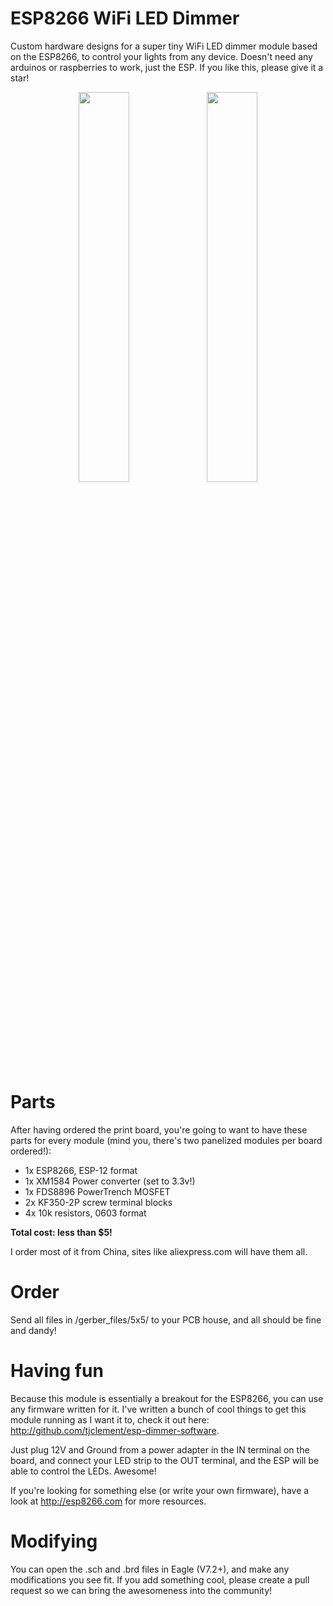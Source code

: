 # ESP8266 WiFi LED Dimmer
Custom hardware designs for a super tiny WiFi LED dimmer module based on the ESP8266, to control your lights from any device. Doesn't need any arduinos or raspberries to work, just the ESP. If you like this, please give it a star!

<p align="center">
<img width="40%" src="https://github.com/tjclement/esp-dimmer-hardware/blob/master/images/front.png" />
<img width="40%" src="https://github.com/tjclement/esp-dimmer-hardware/blob/master/images/back.png" />
</p>

# Parts
After having ordered the print board, you're going to want to have these parts for every module (mind you, there's two panelized modules per board ordered!):
- 1x ESP8266, ESP-12 format
- 1x XM1584 Power converter (set to 3.3v!)
- 1x FDS8896 PowerTrench MOSFET
- 2x KF350-2P screw terminal blocks
- 4x 10k resistors, 0603 format

__Total cost: less than $5!__

I order most of it from China, sites like aliexpress.com will have them all.

# Order
Send all files in /gerber_files/5x5/ to your PCB house, and all should be fine and dandy!

# Having fun
Because this module is essentially a breakout for the ESP8266, you can use any firmware written for it.
I've written a bunch of cool things to get this module running as I want it to, check it out here: http://github.com/tjclement/esp-dimmer-software.

Just plug 12V and Ground from a power adapter in the IN terminal on the board, and connect your LED strip to the OUT terminal, and the ESP will be able to control the LEDs. Awesome!

If you're looking for something else (or write your own firmware), have a look at http://esp8266.com for more resources.

# Modifying
You can open the .sch and .brd files in Eagle (V7.2+), and make any modifications you see fit. If you add something cool, please create a pull request so we can bring the awesomeness into the community!

